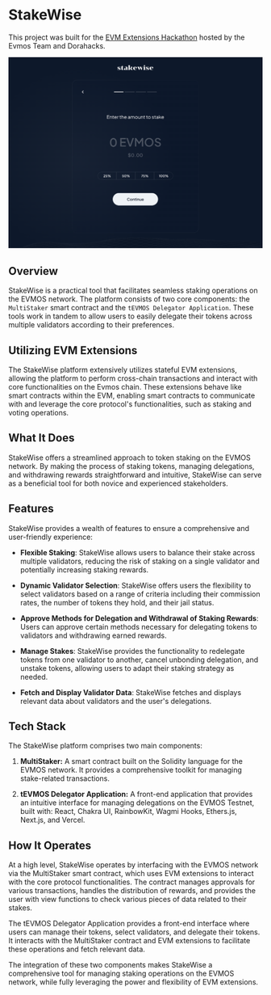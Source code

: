# StakeWise

This project was built for the [EVM Extensions Hackathon](https://dorahacks.io/hackathon/EVM/detail) hosted by the Evmos Team and Dorahacks.

![](client/public/landing.png)

## Overview

StakeWise is a practical tool that facilitates seamless staking operations on the EVMOS network. The platform consists of two core components: the `MultiStaker` smart contract and the `tEVMOS Delegator Application`. These tools work in tandem to allow users to easily delegate their tokens across multiple validators according to their preferences.

## Utilizing EVM Extensions

The StakeWise platform extensively utilizes stateful EVM extensions, allowing the platform to perform cross-chain transactions and interact with core functionalities on the Evmos chain. These extensions behave like smart contracts within the EVM, enabling smart contracts to communicate with and leverage the core protocol's functionalities, such as staking and voting operations.


## What It Does

StakeWise offers a streamlined approach to token staking on the EVMOS network. By making the process of staking tokens, managing delegations, and withdrawing rewards straightforward and intuitive, StakeWise can serve as a beneficial tool for both novice and experienced stakeholders. 

## Features

StakeWise provides a wealth of features to ensure a comprehensive and user-friendly experience:

- **Flexible Staking**: StakeWise allows users to balance their stake across multiple validators, reducing the risk of staking on a single validator and potentially increasing staking rewards.

- **Dynamic Validator Selection**: StakeWise offers users the flexibility to select validators based on a range of criteria including their commission rates, the number of tokens they hold, and their jail status. 

- **Approve Methods for Delegation and Withdrawal of Staking Rewards**: Users can approve certain methods necessary for delegating tokens to validators and withdrawing earned rewards.

- **Manage Stakes**: StakeWise provides the functionality to redelegate tokens from one validator to another, cancel unbonding delegation, and unstake tokens, allowing users to adapt their staking strategy as needed.

- **Fetch and Display Validator Data**: StakeWise fetches and displays relevant data about validators and the user's delegations. 


## Tech Stack

The StakeWise platform comprises two main components: 

1. **MultiStaker:** A smart contract built on the Solidity language for the EVMOS network. It provides a comprehensive toolkit for managing stake-related transactions.

2. **tEVMOS Delegator Application:** A front-end application that provides an intuitive interface for managing delegations on the EVMOS Testnet, built with: React, Chakra UI, RainbowKit, Wagmi Hooks, Ethers.js, Next.js, and Vercel.

## How It Operates

At a high level, StakeWise operates by interfacing with the EVMOS network via the MultiStaker smart contract, which uses EVM extensions to interact with the core protocol functionalities. The contract manages approvals for various transactions, handles the distribution of rewards, and provides the user with view functions to check various pieces of data related to their stakes.

The tEVMOS Delegator Application provides a front-end interface where users can manage their tokens, select validators, and delegate their tokens. It interacts with the MultiStaker contract and EVM extensions to facilitate these operations and fetch relevant data.

The integration of these two components makes StakeWise a comprehensive tool for managing staking operations on the EVMOS network, while fully leveraging the power and flexibility of EVM extensions.

